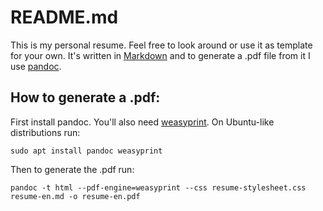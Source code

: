 # README.md

This is my personal resume. Feel free to look around or use it as template for your own. It's written in [Markdown](https://en.wikipedia.org/wiki/Markdown) and to generate a .pdf file from it I use [pandoc](https://pandoc.org/).

## How to generate a .pdf:

First install pandoc. You'll also need [weasyprint](https://weasyprint.org/). On Ubuntu-like distributions run:

```
sudo apt install pandoc weasyprint
```

Then to generate the .pdf run:

```
pandoc -t html --pdf-engine=weasyprint --css resume-stylesheet.css resume-en.md -o resume-en.pdf
```
